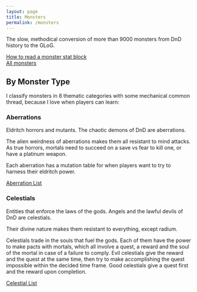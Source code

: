 ```yaml
---
layout: page
title: Monsters
permalink: /monsters
---
```


The slow, methodical conversion of more than 9000 monsters from DnD history to the GLoG.

[How to read a monster stat block](/monsters/lexicon)<br>
[All monsters](/list/monsters)

## By Monster Type
I classify monsters in 8 thematic categories with some mechanical common thread, because I love when players can learn:

### Aberrations
Eldritch horrors and mutants. The chaotic demons of DnD are aberrations.

The alien weirdness of aberrations makes them all resistant to mind attacks. As true horrors, mortals need to succeed on a save vs fear to kill one, or have a platinum weapon.

Each aberration has a mutation table for when players want to try to harness their eldritch power.

[Aberration List](/list/monsters-aberration)

### Celestials
Entities that enforce the laws of the gods. Angels and the lawful devils of DnD are celestials.

Their divine nature makes them resistant to everything, except radium.

Celestials trade in the souls that fuel the gods. Each of them have the power to make pacts with mortals, which all involve a quest, a reward and the soul of the mortal in case of a failure to comply. Evil celestials give the reward and the quest at the same time, then try to make accomplishing the quest impossible within the decided time frame. Good celestials give a quest first and the reward upon completion.

[Celestial List](/list/monsters-celstial)
